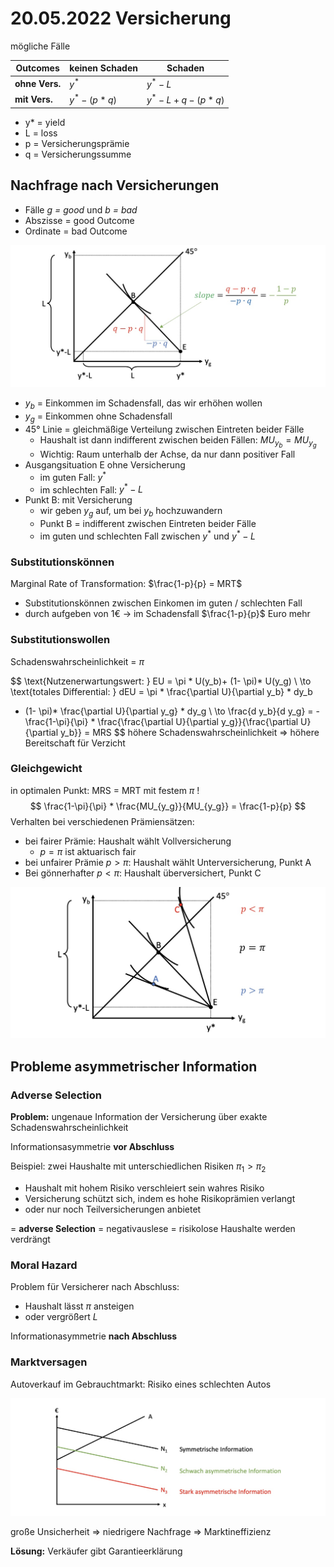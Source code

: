 # 20.05.2022 Versicherung

mögliche Fälle

| Outcomes       | keinen Schaden | Schaden             |
| -------------- | -------------- | ------------------- |
| **ohne Vers.** | $y^*$          | $y^* -L$            |
| **mit Vers.**  | $y^*- (p*q)$   | $y^* - L+q - (p*q)$ |

- y* = yield
- L = loss 
- p = Versicherungsprämie
- q = Versicherungssumme 



## Nachfrage nach Versicherungen

- Fälle *g = good* und *b = bad*
- Abszisse = good Outcome
- Ordinate = bad Outcome

![2022-05-20_14.57.57](../images/2022-05-20_14.57.57.jpg)

- $y_b$ = Einkommen im Schadensfall, das wir erhöhen wollen
- $y_g$ = Einkommen ohne Schadensfall
- 45° Linie = gleichmäßige Verteilung zwischen Eintreten beider Fälle
    - Haushalt ist dann indifferent zwischen beiden Fällen: $MU_{y_b}=MU_{y_g}$
    - Wichtig: Raum unterhalb der Achse, da nur dann positiver Fall
- Ausgangsituation E ohne Versicherung
    - im guten Fall: $y^*$
    - im schlechten Fall: $y^* - L$ 
- Punkt B: mit Versicherung
    - wir geben $y_g$ auf, um bei $y_b$ hochzuwandern
    - Punkt B = indifferent zwischen Eintreten beider Fälle
    - im guten und schlechten Fall zwischen $y^*$ und  $y^* - L$


### Substitutionskönnen

Marginal Rate of Transformation: $\frac{1-p}{p} = MRT$ 

- Substitutionskönnen zwischen Einkomen im guten / schlechten Fall
- durch aufgeben von 1€ -> im Schadensfall $\frac{1-p}{p}$ Euro mehr

### Substitutionswollen

Schadenswahrscheinlichkeit = $\pi$


$$
\text{Nutzenerwartungswert: } EU = \pi * U(y_b)+ (1- \pi)* U(y_g) \\
\to \text{totales Differential: } dEU = 
\pi * \frac{\partial U}{\partial y_b} * dy_b 
+ (1- \pi)* \frac{\partial U}{\partial y_g} * dy_g \\
\to \frac{d y_b}{d y_g} = - \frac{1-\pi}{\pi} * \frac{\frac{\partial U}{\partial y_g}}{\frac{\partial U}{\partial y_b}} = MRS
$$
höhere Schadenswahrscheinlichkeit => höhere Bereitschaft für Verzicht

### Gleichgewicht

in optimalen Punkt: MRS = MRT mit festem $\pi$ !
$$
\frac{1-\pi}{\pi} * \frac{MU_{y_g}}{MU_{y_g}} = \frac{1-p}{p}
$$
Verhalten bei verschiedenen Prämiensätzen:

- bei fairer Prämie: Haushalt wählt Vollversicherung
    - $p = \pi$ ist aktuarisch fair
- bei unfairer Prämie $p > \pi$: Haushalt wählt Unterversicherung, Punkt A
- Bei gönnerhafter $p < \pi$: Haushalt überversichert, Punkt C

![2022-05-20_16.10.56](../images/2022-05-20_16.10.56.jpg)

## Probleme asymmetrischer Information

### Adverse Selection

**Problem:** ungenaue Information der Versicherung über exakte Schadenswahrscheinlichkeit 

Informationsasymmetrie **vor Abschluss**

Beispiel: zwei Haushalte mit unterschiedlichen Risiken $\pi_1 >\pi_2$

- Haushalt mit hohem Risiko verschleiert sein wahres Risiko
- Versicherung schützt sich, indem es hohe Risikoprämien verlangt
- oder nur noch Teilversicherungen anbietet

= **adverse Selection** = negativauslese = risikolose Haushalte werden verdrängt



### Moral Hazard

Problem für Versicherer nach Abschluss:

- Haushalt lässt $\pi$ ansteigen
- oder vergrößert *L*

Informationasymmetrie **nach Abschluss**



### Marktversagen

Autoverkauf im Gebrauchtmarkt: Risiko eines schlechten Autos

![2022-05-20_16.55.11](../images/2022-05-20_16.55.11.jpg)

große Unsicherheit => niedrigere Nachfrage => Marktineffizienz

**Lösung:** Verkäufer gibt Garantieerklärung



